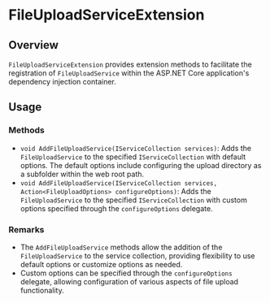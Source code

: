 # FileUploadServiceExtension

## Overview
`FileUploadServiceExtension` provides extension methods to facilitate the registration of `FileUploadService` within the ASP.NET Core application's dependency injection container.

## Usage
### Methods
- `void AddFileUploadService(IServiceCollection services)`: Adds the `FileUploadService` to the specified `IServiceCollection` with default options. The default options include configuring the upload directory as a subfolder within the web root path.
- `void AddFileUploadService(IServiceCollection services, Action<FileUploadOptions> configureOptions)`: Adds the `FileUploadService` to the specified `IServiceCollection` with custom options specified through the `configureOptions` delegate.

### Remarks
- The `AddFileUploadService` methods allow the addition of the `FileUploadService` to the service collection, providing flexibility to use default options or customize options as needed.
- Custom options can be specified through the `configureOptions` delegate, allowing configuration of various aspects of file upload functionality.

